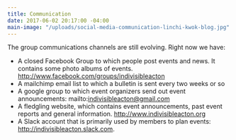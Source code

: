 ```yaml
---
title: Communication
date: 2017-06-02 20:17:00 -04:00
main-image: "/uploads/social-media-communication-linchi-kwok-blog.jpg"
---
```


The group communications channels are still evolving. Right now we have:
* 	A closed Facebook Group to which people post events and news. It contains some photo albums of events. http://www.facebook.com/groups/indivisibleacton
*	A mailchimp email list to which a bulletin is sent every two weeks or so
*	A google group to which event organizers send out event announcements: mailto:indivisibleacton@gmail.com
*	A fledgling website, which contains event announcements, past event reports and general information. http://www.indivisibleacton.org
*	A Slack account that is primarily used by members to plan events: http://indivisibleacton.slack.com.

